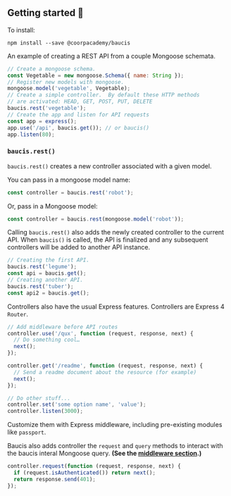 ## Getting started :rocket:

To install:

    npm install --save @coorpacademy/baucis

An example of creating a REST API from a couple Mongoose schemata.

``` javascript
// Create a mongoose schema.
const Vegetable = new mongoose.Schema({ name: String });
// Register new models with mongoose.
mongoose.model('vegetable', Vegetable);
// Create a simple controller.  By default these HTTP methods
// are activated: HEAD, GET, POST, PUT, DELETE
baucis.rest('vegetable');
// Create the app and listen for API requests
const app = express();
app.use('/api', baucis.get()); // or baucis()
app.listen(80);
```
### `baucis.rest()`


`baucis.rest()` creates a new controller associated with a given model.

You can pass in a mongoose model name:

``` javascript
const controller = baucis.rest('robot');
```

Or, pass in a Mongoose model:

``` javascript
const controller = baucis.rest(mongoose.model('robot'));
```

Calling `baucis.rest()` also adds the newly created controller to the current API.  When `baucis()` is called, the API is finalized and any subsequent controllers will be added to another API instance.

```javascript
// Creating the first API.
baucis.rest('legume');
const api = baucis.get();
// Creating another API.
baucis.rest('tuber');
const api2 = baucis.get();
```

Controllers also have the usual Express features.  Controllers are Express 4 `Router`.

``` javascript
// Add middleware before API routes
controller.use('/qux', function (request, response, next) {
  // Do something cool…
  next();
});

controller.get('/readme', function (request, response, next) {
  // Send a readme document about the resource (for example)
  next();
});

// Do other stuff...
controller.set('some option name', 'value');
controller.listen(3000);
```

Customize them with Express middleware, including pre-existing modules like `passport`.

Baucis also adds controller the `request` and `query` methods to interact with the baucis interal Mongoose query.  **(See the [middleware section](./middlewares.md).)**

``` javascript
controller.request(function (request, response, next) {
  if (request.isAuthenticated()) return next();
  return response.send(401);
});
```
